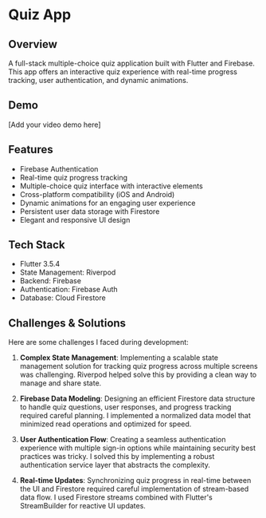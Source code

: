# Quiz App

## Overview

A full-stack multiple-choice quiz application built with Flutter and Firebase. This app offers an interactive quiz experience with real-time progress tracking, user authentication, and dynamic animations.

## Demo

[Add your video demo here]

## Features

- Firebase Authentication
- Real-time quiz progress tracking
- Multiple-choice quiz interface with interactive elements
- Cross-platform compatibility (iOS and Android)
- Dynamic animations for an engaging user experience
- Persistent user data storage with Firestore
- Elegant and responsive UI design

## Tech Stack

- Flutter 3.5.4
- State Management: Riverpod
- Backend: Firebase
- Authentication: Firebase Auth
- Database: Cloud Firestore

## Challenges & Solutions

Here are some challenges I faced during development:

1. **Complex State Management**: Implementing a scalable state management solution for tracking quiz progress across multiple screens was challenging. Riverpod helped solve this by providing a clean way to manage and share state.

2. **Firebase Data Modeling**: Designing an efficient Firestore data structure to handle quiz questions, user responses, and progress tracking required careful planning. I implemented a normalized data model that minimized read operations and optimized for speed.

3. **User Authentication Flow**: Creating a seamless authentication experience with multiple sign-in options while maintaining security best practices was tricky. I solved this by implementing a robust authentication service layer that abstracts the complexity.

4. **Real-time Updates**: Synchronizing quiz progress in real-time between the UI and Firestore required careful implementation of stream-based data flow. I used Firestore streams combined with Flutter's StreamBuilder for reactive UI updates.
